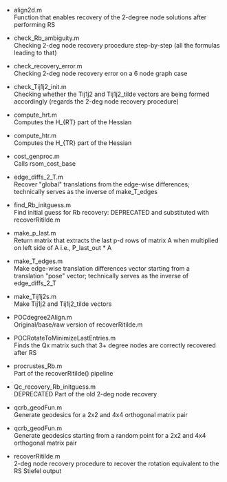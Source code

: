 - align2d.m\
Function that enables recovery of the 2-degree node solutions after performing RS

- check\_Rb\_ambiguity.m\
Checking 2-deg node recovery procedure step-by-step (all the formulas leading to that)

- check\_recovery\_error.m\
Checking 2-deg node recovery error on a 6 node graph case

- check\_Tij1j2\_init.m\
Checking whether the Tij1j2 and Tij1j2_tilde vectors are being formed accordingly (regards the 2-deg node recovery procedure)

- compute\_hrt.m\
Computes the H_{RT} part of the Hessian

- compute\_htr.m\
Computes the H_{TR} part of the Hessian

- cost\_genproc.m\
Calls rsom\_cost\_base

- edge\_diffs\_2\_T.m\
Recover "global" translations from the edge-wise differences; technically serves as the inverse of make\_T\_edges

- find\_Rb\_initguess.m\
Find initial guess for Rb recovery: DEPRECATED and substituted with recoverRitilde.m

- make\_p\_last.m\
Return matrix that extracts the last p-d rows of matrix A when multiplied on left side of A i.e., P_last_out * A

- make\_T\_edges.m\
Make edge-wise translation differences vector starting from a translation "pose" vector; technically serves as the inverse of edge\_diffs\_2\_T

- make\_Tij1j2s.m\
Make Tij1j2 and Tij1j2_tilde vectors

- POCdegree2Align.m\
Original/base/raw version of recoverRitilde.m

- POCRotateToMinimizeLastEntries.m\
Finds the Qx matrix such that 3+ degree nodes are correctly recovered after RS

- procrustes\_Rb.m\
Part of the recoverRitilde() pipeline

- Qc\_recovery\_Rb\_initguess.m\
DEPRECATED Part of the old 2-deg node recovery

- qcrb\_geodFun.m\
Generate geodesics for a 2x2 and 4x4 orthogonal matrix pair

- qcrb\_geodFun.m\
Generate geodesics starting from a random point for a 2x2 and 4x4 orthogonal matrix pair

- recoverRitilde.m\
2-deg node recovery procedure to recover the rotation equivalent to the RS Stiefel output